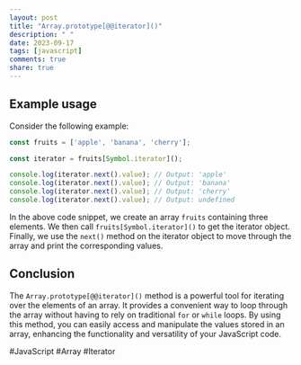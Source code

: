 ```yaml
---
layout: post
title: "Array.prototype[@@iterator]()"
description: " "
date: 2023-09-17
tags: [javascript]
comments: true
share: true
---
```


## Example usage

Consider the following example:

```javascript
const fruits = ['apple', 'banana', 'cherry'];

const iterator = fruits[Symbol.iterator]();

console.log(iterator.next().value); // Output: 'apple'
console.log(iterator.next().value); // Output: 'banana'
console.log(iterator.next().value); // Output: 'cherry'
console.log(iterator.next().value); // Output: undefined
```

In the above code snippet, we create an array `fruits` containing three elements. We then call `fruits[Symbol.iterator]()` to get the iterator object. Finally, we use the `next()` method on the iterator object to move through the array and print the corresponding values.

## Conclusion

The `Array.prototype[@@iterator]()` method is a powerful tool for iterating over the elements of an array. It provides a convenient way to loop through the array without having to rely on traditional `for` or `while` loops. By using this method, you can easily access and manipulate the values stored in an array, enhancing the functionality and versatility of your JavaScript code.

#JavaScript #Array #Iterator